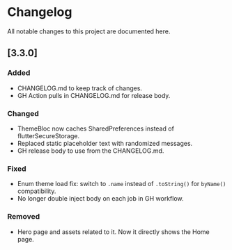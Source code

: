 # Changelog

All notable changes to this project are documented here.

## [3.3.0]

### Added

- CHANGELOG.md to keep track of changes.
- GH Action pulls in CHANGELOG.md for release body.

### Changed

- ThemeBloc now caches SharedPreferences instead of flutterSecureStorage.
- Replaced static placeholder text with randomized messages.
- GH release body to use from the CHANGELOG.md.

### Fixed

- Enum theme load fix: switch to `.name` instead of `.toString()` for `byName()` compatibility.
- No longer double inject body on each job in GH workflow.

### Removed

- Hero page and assets related to it. Now it directly shows the Home page.
